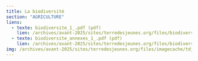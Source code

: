 ```yaml
---
title: La biodiversité
section: "AGRICULTURE"
liens:
  - texte: biodiversite_1_.pdf (pdf)
    lien: /archives/avant-2025/sites/terredesjeunes.org/files/biodiversite_1_.pdf
  - texte: biodiversite_annexes_1_.pdf (pdf)
    lien: /archives/avant-2025/sites/terredesjeunes.org/files/biodiversite_annexes_1_.pdf
img: /archives/avant-2025/sites/terredesjeunes.org/files/imagecache/tdj_image_ressource/imagefield_default_images/Screen%20shot%202011-04-21%20at%2012.05.41%20PM.png
---
```

